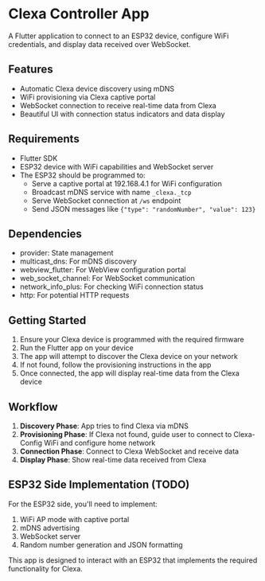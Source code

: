 # Clexa Controller App

A Flutter application to connect to an ESP32 device, configure WiFi credentials, and display data received over WebSocket.

## Features

- Automatic Clexa device discovery using mDNS
- WiFi provisioning via Clexa captive portal
- WebSocket connection to receive real-time data from Clexa
- Beautiful UI with connection status indicators and data display

## Requirements

- Flutter SDK
- ESP32 device with WiFi capabilities and WebSocket server
- The ESP32 should be programmed to:
  - Serve a captive portal at 192.168.4.1 for WiFi configuration
  - Broadcast mDNS service with name `_clexa._tcp`
  - Serve WebSocket connection at `/ws` endpoint
  - Send JSON messages like `{"type": "randomNumber", "value": 123}`

## Dependencies

- provider: State management
- multicast_dns: For mDNS discovery
- webview_flutter: For WebView configuration portal
- web_socket_channel: For WebSocket communication
- network_info_plus: For checking WiFi connection status
- http: For potential HTTP requests

## Getting Started

1. Ensure your Clexa device is programmed with the required firmware
2. Run the Flutter app on your device
3. The app will attempt to discover the Clexa device on your network
4. If not found, follow the provisioning instructions in the app
5. Once connected, the app will display real-time data from the Clexa device

## Workflow

1. **Discovery Phase**: App tries to find Clexa via mDNS
2. **Provisioning Phase**: If Clexa not found, guide user to connect to Clexa-Config WiFi and configure home network
3. **Connection Phase**: Connect to Clexa WebSocket and receive data
4. **Display Phase**: Show real-time data received from Clexa

## ESP32 Side Implementation (TODO)

For the ESP32 side, you'll need to implement:

1. WiFi AP mode with captive portal
2. mDNS advertising
3. WebSocket server
4. Random number generation and JSON formatting

This app is designed to interact with an ESP32 that implements the required functionality for Clexa.
